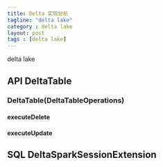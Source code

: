 ```yaml
---
title: Delta 实现分析
tagline: "delta lake"
category : delta lake
layout: post
tags : [delta lake]
---
```

delta lake 

## API DeltaTable

### DeltaTable(DeltaTableOperations)

#### executeDelete

#### executeUpdate

## SQL DeltaSparkSessionExtension
